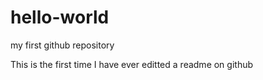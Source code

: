 # hello-world
my first github repository

This is the first time I have ever editted a readme on github
